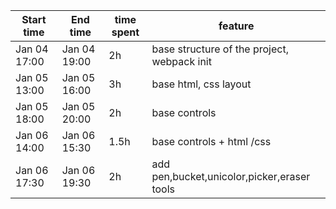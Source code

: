 | Start time   | End time     | time spent | feature                                     |
| ------------ | ------------ | ---------- | ------------------------------------------- |
| Jan 04 17:00 | Jan 04 19:00 | 2h         | base structure of the project, webpack init |
| Jan 05 13:00 | Jan 05 16:00 | 3h         | base html, css layout                       |
| Jan 05 18:00 | Jan 05 20:00 | 2h         | base controls                               |
| Jan 06 14:00 | Jan 06 15:30 | 1.5h       | base controls + html /css                   |
| Jan 06 17:30 | Jan 06 19:30 | 2h         | add pen,bucket,unicolor,picker,eraser tools |
